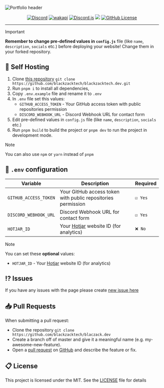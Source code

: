 ![Portfolio header](https://api.yurna.info/assets/7ac6321c-aba6-4c3a-a391-916e4afb9805)

<p align="center">
 <a href="https://yurna.info/server"><img src="https://img.shields.io/discord/605270655058968576?color=%234552ef&logo=discord&label=Discord&style=flat&logoColor=fff" alt="Discord" /></a>
 <a href="https://wakapi.blackzacktech.dev"><img src="https://wakapi.blackzacktech.dev/api/badge/blackzacktech/interval:any/project:blackzacktech.dev?style=flat-square&&color=%234552ef&label=yurna.info" alt="wakapi" /></a>
 <a href="https://www.npmjs.com/package/discord.js"><img src="https://img.shields.io/badge/Discord.js-v14-%234552ef?style=flat&logo=npm&logoColor=fff" alt="Discord.js" /></a>
 <a aria-label="Version" href="https://github.com/blackzacktech/blaczack.dev/releases"><img src="https://img.shields.io/github/v/release/blackzacktech/blaczack.dev?color=%234552ef&logo=github&style=flat-square&label=Version"></a>
 <a href="https://yurna.info"><img src="https://img.shields.io/github/license/blackzacktech/blackzacktech.dev?style=flat&;logo=github&label=License&color=%234552ef" alt="GitHub License" /></a>
</p>

---

<!-- prettier-ignore-start -->
> [!IMPORTANT]
> **Remember to change pre-defined values in `config.js`** file (like `name`, `description`, `socials` etc.) before deploying your website! Change them in your forked repository.
<!-- prettier-ignore-end -->

## 🔩 Self Hosting

1. Clone [this repository](https://github.com/blackzacktech/blackzacktech.dev) `git clone https://github.com/blackzacktech/blackzacktech.dev.git`
2. Run `pnpm i` to install all dependencies,
3. Copy `.env.example` file and rename it to `.env`
4. In `.env` file set this values:
   - `GITHUB_ACCESS_TOKEN` - Your GitHub access token with public repositories permission
   - `DISCORD_WEBHOOK_URL` - Discord Webhook URL for contact form
5. Edit pre-defined values in `config.js` file (like `name`, `description`, `socials` etc.)
6. Run `pnpm build` to build the project or `pnpm dev` to run the project in development mode.

> [!NOTE]
> You can also use `npm` or `yarn` instead of `pnpm`

## 📝 `.env` configuration

| Variable              | Description                                                      | Required |
| --------------------- | ---------------------------------------------------------------- | -------- |
| `GITHUB_ACCESS_TOKEN` | Your GitHub access token with public repositories permission     | `☑️ Yes` |
| `DISCORD_WEBHOOK_URL` | Discord Webhook URL for contact form                             | `☑️ Yes` |
| `HOTJAR_ID`           | Your [Hotjar](https://www.hotjar.com) website ID (for analytics) | `❌ No`  |

> [!NOTE]
> You can set these **optional** values:
>
> - `HOTJAR_ID` - Your [Hotjar](https://www.hotjar.com) website ID (for analytics)

## ⁉️ Issues

If you have any issues with the page please create [new issue here](https://github.com/blackzacktech/blackzacktech.dev/issues)

## 📥 Pull Requests

When submitting a pull request:

- Clone the repository `git clone https://github.com/blackzacktech/blaczack.dev`
- Create a branch off of master and give it a meaningful name (e.g. my-awesome-new-feature).
- Open a [pull request](https://github.com/blackzacktech/blackzacktech.dev/pulls) on [GitHub](https://github.com) and describe the feature or fix.

## 📋 License

This project is licensed under the MIT. See the [LICENSE](https://github.com/blackzacktech/blackzacktech.dev/blob/master/license.md) file for details
